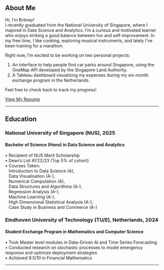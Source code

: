 ## About Me
Hi, I’m Britney!  
I recently graduated from the National University of Singapore, where I majored in Data Science and Analytics. I’m a curious and motivated learner who enjoys striking a good balance between fun and self-improvement. In my free time, I like cooking, exploring musical instruments, and lately I've been training for a marathon. 

Right now, I’m excited to be working on two personal projects:
1. An interface to help people find car parks around Singapore, using the OneMap API developed by the Singapore Land Authority.
2. A Tableau dashboard visualizing my expenses during my six-month exchange program in the Netherlands.

Feel free to check back to track my progress!

<!-- Insert link to download my CV -->
<!-- You can [download my full resume here](./assets/files/Britney_Saw_Yu_Xuan_Resume.pdf).   -->
<a href="/resume/" class="button">View My Resume</a>

---

## Education
### National University of Singapore (NUS), 2025
#### Bachelor of Science (Hons) in Data Science and Analytics    
• Recipient of NUS Merit Scholarship  
• Dean’s List AY22/23 (Top 5% of cohort)  
• Courses Taken:  
   Introduction to Data Science (A),  
   Data Visualisation (A-),  
   Numerical Computation (A),  
   Data Structures and Algorithms (A-),  
   Regression Analysis (A-),  
   Machine Learning (A-),  
   High Dimensional Statistical Analysis (A-),  
   Case Study in Business and Commerce (A-)  

### Eindhoven University of Technology (TU/E), Netherlands, 2024
#### Student Exchange Program in Mathematics and Computer Science  
• Took Master level modules in Data-Driven AI and Time Series Forecasting  
• Conducted research on stochastic processes to model emergency response and optimize deployment strategies  
• Achieved 9.5/10 in Financial Mathematics  

---
